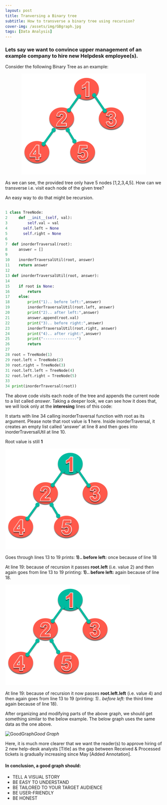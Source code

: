 ```yaml
---
layout: post
title: Tranversing a Binary tree
subtitle: How to transverse a binary tree using recursion?
cover-img: /assets/img/GBgraph.jpg
tags: [Data Analysis]
---
```


### Lets say we want to convince upper management of an example company to hire new Helpdesk employee(s).

Consider the following Binary Tree as an example:


<div style="text-align:center"><img src="../assets/img/d.png" width="400"></div>


As we can see, the provided tree only have 5 nodes [1,2,3,4,5]. How can we transverse i.e. visit each node of the given tree?

An easy way to do that might be recursion.


```python

1 class TreeNode:
2     def __init__(self, val):
3         self.val = val
4       self.left = None
5       self.right = None
6
7  def inorderTraversal(root):
8     answer = []
9
10    inorderTraversalUtil(root, answer)
11    return answer
12
13 def inorderTraversalUtil(root, answer):
14
15    if root is None:
16        return
17    else:
18        print("1).. before left:",answer)
19        inorderTraversalUtil(root.left, answer)
20        print("2).. after left:",answer)
21        answer.append(root.val)
22        print("3).. before right:",answer)
23        inorderTraversalUtil(root.right, answer)
24        print("4).. after right:",answer)
25        print("---------------")
26        return
27
28 root = TreeNode(1)
29 root.left = TreeNode(2)
30 root.right = TreeNode(3)
31 root.left.left = TreeNode(4)
32 root.left.right = TreeNode(5)
33
34 print(inorderTraversal(root))

```

The above code visits each node of the tree and appends the current node to a list called *answer*. Taking a deeper look, we can see how it does that, we will look only at the **interesing** lines of this code:

It starts with line 34 calling inorderTraversal function with root as its argument. Please note that root value is **1** here.
Inside inorderTraversal, it creates an empty list called 'answer' at line 8 and then goes into inorderTraversalUtil at line 10.

Root value is still **1**

<img src="../assets/img/1.png" width="400" class="centerImage">

Goes through lines 13 to 19 prints: **1).. before left:** once because of line 18

At line 19: because of recursion it passes  **root.left** (i.e. value 2) and then again goes from line 13 to 19 printing: **1).. before left:** again because of line 18.

<img src="../assets/img/1.png" width="400" class="centerImage">


At line 19: because of recursion it now passes  **root.left.left** (i.e. value 4) and then again goes from line 13 to 19 (printing: *1).. before left:* the third time again because of line 18).







After organizing and modifying parts of the above graph, we should get something similar to the below example. The below graph uses the same data as the one above.

![GoodGraph](https://raw.githubusercontent.com/jarnailchahal/home/master/_site/assets/img/goodgraph.png)*Good Graph*

Here, it is much more clearer that we want the reader(s) to approve hiring of 2 new help-desk analysts [Title] as the gap between Received & Processed tickets is gradually increasing since May [Added Annotation].

#### In conclusion, a good graph should:

*	TELL A VISUAL STORY
*	BE EASY TO UNDERSTAND
* BE TAILORED TO YOUR TARGET AUDIENCE
* BE USER-FRIENDLY
* BE HONEST
